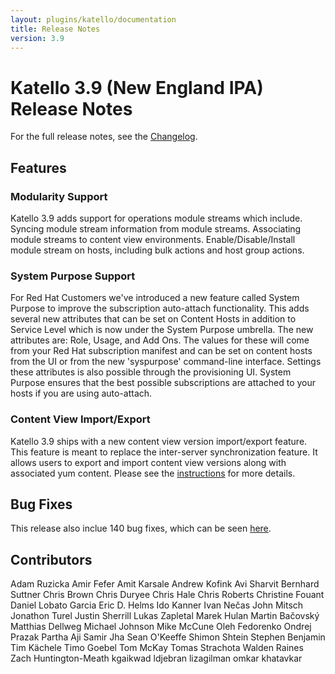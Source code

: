 ```yaml
---
layout: plugins/katello/documentation
title: Release Notes
version: 3.9
---
```


# Katello 3.9 (New England IPA) Release Notes

For the full release notes, see the [Changelog](https://github.com/Katello/katello/blob/KATELLO-3.9/CHANGELOG.md).

## Features

### Modularity Support
Katello 3.9 adds support for operations module streams which include. Syncing module stream information from module streams. Associating module streams to content view environments. Enable/Disable/Install module stream on hosts, including bulk actions and host group actions.

### System Purpose Support
For Red Hat Customers we've introduced a new feature called System Purpose to improve the subscription auto-attach functionality. This adds several new attributes that can be set on Content Hosts in addition to Service Level which is now under the System Purpose umbrella. The new attributes are: Role, Usage, and Add Ons. The values for these will come from your Red Hat subscription manifest and can be set on content hosts from the UI or from the new 'syspurpose' command-line interface. Settings these attributes is also possible through the provisioning UI. System Purpose ensures that the best possible subscriptions are attached to your hosts if you are using auto-attach.

### Content View Import/Export
Katello 3.9 ships with a new content view version import/export feature. This feature is meant to replace the inter-server synchronization feature. It allows users to export and import content view versions along with associated yum content. Please see the [instructions](https://www.theforeman.org/plugins/katello/nightly/user_guide/content_view_import_export/index.html) for more details.

## Bug Fixes

This release also inclue 140 bug fixes, which can be seen [here](https://projects.theforeman.org/projects/katello/issues?fixed_version_id=899&set_filter=1&status_id=%2A&tracker_id=1).

## Contributors
Adam Ruzicka
Amir Fefer
Amit Karsale
Andrew Kofink
Avi Sharvit
Bernhard Suttner
Chris Brown
Chris Duryee
Chris Hale
Chris Roberts
Christine Fouant
Daniel Lobato Garcia
Eric D. Helms
Ido Kanner
Ivan Nečas
John Mitsch
Jonathon Turel
Justin Sherrill
Lukas Zapletal
Marek Hulan
Martin Bačovský
Matthias Dellweg
Michael Johnson
Mike McCune
Oleh Fedorenko
Ondrej Prazak
Partha Aji
Samir Jha
Sean O'Keeffe
Shimon Shtein
Stephen Benjamin
Tim Kächele
Timo Goebel
Tom McKay
Tomas Strachota
Walden Raines
Zach Huntington-Meath
kgaikwad
ldjebran
lizagilman
omkar khatavkar

